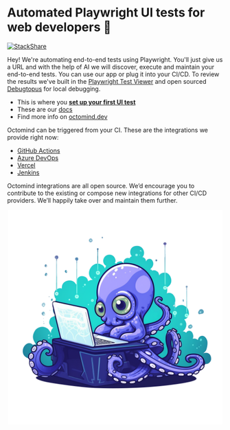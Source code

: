 # Automated Playwright UI tests for web developers 🐙 

[![StackShare](http://img.shields.io/badge/tech-stack-0690fa.svg?style=flat)](https://stackshare.io/octomind-gmbh/automagically)

Hey! We're automating end-to-end tests using Playwright. You'll just give us a URL and with the help of AI we will discover, execute and maintain your end-to-end tests. You can use our app or plug it into your CI/CD. To review the results we've built in the [Playwright Test Viewer](https://playwright.dev/docs/trace-viewer) and open sourced [Debugtopus](https://github.com/OctoMind-dev) for local debugging.     

* This is where you **[set up your first UI test](https://app.octomind.dev/setup/url?utm_source=github&utm_medium=txt-lnk)** 
* These are our [docs](https://octomind.dev/docs)
* Find more info on [octomind.dev](https://www.octomind.dev/)

Octomind can be triggered from your CI. These are the integrations we provide right now:  
* [GitHub Actions](https://github.com/OctoMind-dev/automagically-action-execute)
* [Azure DevOps](https://github.com/OctoMind-dev/automagically-azure-devops-task-execute)
* [Vercel](https://github.com/OctoMind-dev/vercel-actions-example)
* [Jenkins](https://github.com/OctoMind-dev/jenkins-integration)  

Octomind integrations are all open source. We’d encourage you to contribute to the existing or compose new integrations for other CI/CD providers. We’ll happily take over and maintain them further.

<p align="center">
  <img width="500px" src="https://github.com/OctoMind-dev/.github/blob/main/profile/baby-octopus.png" />
</p>
